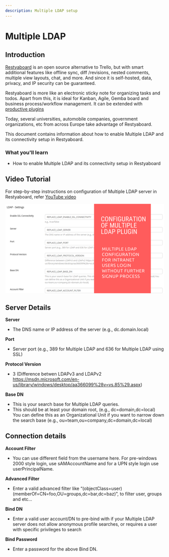 ```yaml
---
description: Multiple LDAP setup
---
```


# Multiple LDAP

## Introduction

[Restyaboard](https://restya.com/board) is an open source alternative to Trello, but with smart additional features like offline sync, diff /revisions, nested comments, multiple view layouts, chat, and more. And since it is self-hosted, data, privacy, and IP security can be guaranteed.

Restyaboard is more like an electronic sticky note for organizing tasks and todos. Apart from this, it is ideal for Kanban, Agile, Gemba board and business process/workflow management. It can be extended with [productive plugins](https://restya.com/board/apps "productive plugins")

Today, several universities, automobile companies, government organizations, etc from across Europe take advantage of Restyaboard.

This document contains information about how to enable Multiple LDAP and its connectivity setup in Restyaboard.

### What you'll learn

*   How to enable Multiple LDAP and its connectivity setup in Restyaboard

## Video Tutorial

For step-by-step instructions on configuration of Multiple LDAP server in Restyaboard, refer [YouTube video](https://www.youtube.com/watch?v=7FYwr1WdNzc "Watch video on Configuration of Multiple LDAP Plugin")

[![Configuration of Multiple LDAP Plugin](multiple-ldap-configuration.png)](https://www.youtube.com/watch?v=7FYwr1WdNzc "Watch video on Configuration of Multiple LDAP Plugin")

## Server Details

**Server**

*   The DNS name or IP address of the server (e.g., dc.domain.local)

**Port**

*   Server port (e.g., 389 for Multiple LDAP and 636 for Multiple LDAP using SSL)

**Protocol Version**

*   3 (Difference betwen LDAPv3 and LDAPv2 https://msdn.microsoft.com/en-us/library/windows/desktop/aa366099%28v=vs.85%29.aspx)

**Base DN**

*   This is your search base for Multiple LDAP queries.
*   This should be at least your domain root, (e.g., dc=domain,dc=local) You can define this as an Organizational Unit if you want to narrow down the search base (e.g., ou=team,ou=company,dc=domain,dc=local)

## Connection details

**Account Filter**

*   You can use different field from the username here. For pre-windows 2000 style login, use sAMAccountName and for a UPN style login use userPrincipalName.

**Advanced Filter**

*   Enter a valid advanced filter like “(objectClass=user)(memberOf=CN=foo,OU=groups,dc=bar,dc=baz)”, to filter user, groups and etc…

**Bind DN**

*   Enter a valid user account/DN to pre-bind with if your Multiple LDAP server does not allow anonymous profile searches, or requires a user with specific privileges to search

**Bind Password**

*   Enter a password for the above Bind DN.